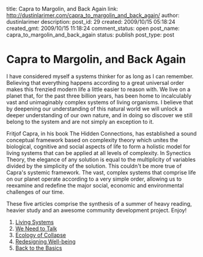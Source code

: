 title: Capra to Margolin, and Back Again
link: http://dustinlarimer.com/capra_to_margolin_and_back_again/
author: dustinlarimer
description: 
post_id: 29
created: 2009/10/15 05:18:24
created_gmt: 2009/10/15 11:18:24
comment_status: open
post_name: capra_to_margolin_and_back_again
status: publish
post_type: post

# Capra to Margolin, and Back Again

I have considered myself a systems thinker for as long as I can remember. Believing that everything happens according to a great universal order makes this frenzied modern life a little easier to reason with. We live on a planet that, for the past three billion years, has been home to incalculably vast and unimaginably complex systems of living organisms. I believe that by deepening our understanding of this natural world we will unlock a deeper understanding of our own nature, and in doing so discover we still belong to the system and are not simply an exception to it.

Fritjof Capra, in his book The Hidden Connections, has established a sound conceptual framework based on complexity theory which unites the biological, cognitive and social aspects of life to form a holistic model for living systems that can be applied at all levels of complexity. In Synectics Theory, the elegance of any solution is equal to the multiplicity of variables divided by the simplicity of the solution. This couldn't be more true of Capra's systemic framework. The vast, complex systems that comprise life on our planet operate according to a very simple order, allowing us to reexamine and redefine the major social, economic and environmental challenges of our time.

These five articles comprise the synthesis of a summer of heavy reading, heavier study and an awesome community development project. Enjoy!

  1. [Living Systems](../synthesis_part_1_living_systems/)
  2. [We Need to Talk](../synthesis_part_2_we_need_to_talk/)
  3. [Ecology of Collapse](../synthesis_part_3_ecology_of_collapse/)
  4. [Redesigning Well-being](../synthesis_part_4_redesign_well-being/)
  5. [Back to the Basics](../synthesis_part_5_back_to_the_basics/)